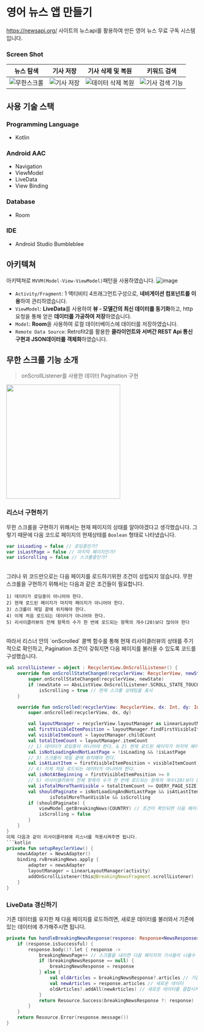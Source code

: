 # 영어 뉴스 앱 만들기
https://newsapi.org/ 사이트의 뉴스api를 활용하여 만든 영어 뉴스 무료 구독 시스템입니다.

### Screen Shot
|뉴스 탐색|기사 저장|기사 삭제 및 복원|키워드 검색|
|---|----|---|---|
|![무한스크롤](https://user-images.githubusercontent.com/83625797/156368624-621bf847-48b2-49ec-bf70-243671e37c85.gif)|![기사 저장](https://user-images.githubusercontent.com/83625797/156368614-c3aa3b32-1cd6-46cf-a96c-840b487a841c.gif)|![데이터 삭제 복원](https://user-images.githubusercontent.com/83625797/156368602-60c1c057-f278-4dab-afc6-8c4a2a6c7582.gif)|![기사 검색 기능](https://user-images.githubusercontent.com/83625797/156368572-2e214826-fd36-4ed1-a21e-1a4ccc0d5677.gif)|





## 사용 기술 스택
### Programming Language
* Kotlin

### Android AAC
  - Navigation
  - ViewModel
  - LiveData
  - View Binding

### Database
 * Room

### IDE
* Android Studio Bumbleblee


## 아키텍쳐
아키텍쳐로 `MVVM(Model-View-ViewModel)`패턴을 사용하였습니다.
![image](https://user-images.githubusercontent.com/83625797/156362905-96f8a59f-9026-4023-85c0-36f6034b966f.png)
* `Activity/Fragment`: 1 액티비티 4프래그먼트구성으로, **네비게이션 컴포넌트를 이용**하여 관리하였습니다.
* `ViewModel`: **LiveData**를 사용하여 **뷰 - 모델간의 최신 데이터를 동기화**하고, http 요청을 통해 얻은 **데이터를 가공하여 저장**하였습니다.
* `Model`: **Room**을 사용하여 로컬 데이터베이스에 데이터를 저장하였습니다. 
* `Remote Data Source`: Retrofit2를 활용한 **클라이언트와 서버간 REST Api 통신 구현과 JSON데이터를 객체화**하였습니다.


## 무한 스크롤 기능 소개
> onScrollListener를 사용한 데이터 Pagination 구현
<img src = "https://user-images.githubusercontent.com/83625797/156368624-621bf847-48b2-49ec-bf70-243671e37c85.gif" width = "300">

### 리스너 구현하기
무한 스크롤을 구현하기 위해서는 현재 페이지의 상태를 알아야겠다고 생각했습니다. 그렇기 때문에 다음 코드로 페이지의 현재상태를 `Boolean` 형태로 나타냈습니다.
```kotlin
var isLoading = false // 로딩중인가?
var isLastPage = false // 마지막 페이지인가?
var isScrolling = false // 스크롤중인가?
```
</br>
그러나 위 코드만으로는 다음 페이지를 로드하기위한 조건이 성립되지 않습니다. 무한 스크롤을 구현하기 위해서는 다음과 같은 조건들이 필요합니다.  

```
1) 데이터가 로딩중이 아니어야 한다.
2) 현재 로드된 페이지가 마지막 페이지가 아니어야 한다.
3) 스크롤이 제일 끝에 위치해야 한다.
4) 이제 처음 로드되는 데이터가 아니어야 한다. 
5) 리사이클러뷰의 전체 항목의 수가 한 번에 로드되는 항목의 개수(20)보다 많이야 한다
```
</br>
따라서 리스너 안의 `onScrolled` 콜백 함수를 통해 현재 리사이클러뷰의 상태를 주기적으로 확인하고, Pagination 조건이 갖춰지면 다음 페이지를 불러올 수 있도록 코드를 구성했습니다.  

```kotlin
val scrollListener = object : RecyclerView.OnScrollListener() {
    override fun onScrollStateChanged(recyclerView: RecyclerView, newState: Int) {
        super.onScrollStateChanged(recyclerView, newState)
        if (newState == AbsListView.OnScrollListener.SCROLL_STATE_TOUCH_SCROLL)
            isScrolling = true // 현재 스크롤 상태임을 표시
    }

    override fun onScrolled(recyclerView: RecyclerView, dx: Int, dy: Int) {
        super.onScrolled(recyclerView, dx, dy)

        val layoutManager = recyclerView.layoutManager as LinearLayoutManager
        val firstVisibleItemPosition = layoutManager.findFirstVisibleItemPosition()
        val visibleItemCount = layoutManager.childCount
        val totalItemCount = layoutManager.itemCount
        // 1) 데이터가 로딩중이 아니어야 한다. & 2) 현재 로드된 페이지가 마지막 페이지가 아니어야 한다.
        val isNotLoadingAndNotLastPage = !isLoading && !isLastPage
        // 3) 스크롤이 제일 끝에 위치해야 한다.
        val isAtLastItem = firstVisibleItemPosition + visibleItemCount >= totalItemCount
        // 4) 이제 처음 로드되는 데이터가 아니어야 한다. 
        val isNotAtBeginning = firstVisibleItemPosition >= 0
        // 5) 리사이클러뷰의 전체 항목의 수가 한 번에 로드되는 항목의 개수(20)보다 많이야 한다
        val isTotalMoreThanVisible = totalItemCount >= QUERY_PAGE_SIZE
        val shouldPaginate = isNotLoadingAndNotLastPage && isAtLastItem && isNotAtBeginning &&
                isTotalMoreThanVisible && isScrolling
        if (shouldPaginate) {
            viewModel.getBreakingNews(COUNTRY) // 조건이 확인되면 다음 페이지를 불러온다.
            isScrolling = false
        }
    }
}
이제 다음과 같이 리사이클러뷰에 리스너를 적용시켜주면 됩니다.
```kotlin
private fun setupReyclerView() {
    newsAdapter = NewsAdapter()
    binding.rvBreakingNews.apply {
        adapter = newsAdapter
        layoutManager = LinearLayoutManager(activity)
        addOnScrollListener(this@BreakingNewsFragment.scrollListener)
    }
}
```

### LiveData 갱신하기
기존 데이터를 유지한 채 다음 페이지를 로드하려면, 새로운 데이터를 불러와서 기존에 있는 데이터에 추가해주시면 됩니다.
```kotlin
private fun handleBreakingNewsResponse(response: Response<NewsResponse>) : Resource<NewsResponse> {
    if (response.isSuccessful) {
        response.body()?.let { response ->
            breakingNewsPage++ // 스크롤을 내리면 다음 페이지의 기사들이 나올수 있도록 구현
            if (breakingNewsResponse == null) {
                breakingNewsResponse = response
            } else {
                val oldArticles = breakingNewsResponse?.articles // 기존 데이터
                val newArticles = response.articles // 새로운 데이터
                oldArticles?.addAll(newArticles) // 새로운 데이터를 결합시켜준다.
            }
            return Resource.Success(breakingNewsResponse ?: response)
        }
    }
    return Resource.Error(response.message())
}
```
